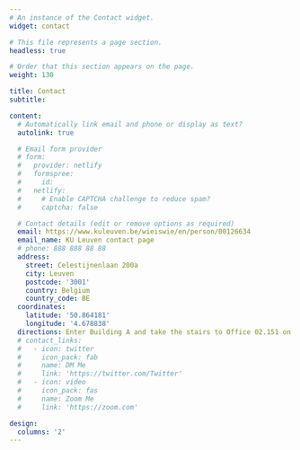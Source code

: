 ```yaml
---
# An instance of the Contact widget.
widget: contact

# This file represents a page section.
headless: true

# Order that this section appears on the page.
weight: 130

title: Contact
subtitle:

content:
  # Automatically link email and phone or display as text?
  autolink: true

  # Email form provider
  # form:
  #   provider: netlify
  #   formspree:
  #     id:
  #   netlify:
  #     # Enable CAPTCHA challenge to reduce spam?
  #     captcha: false

  # Contact details (edit or remove options as required)
  email: https://www.kuleuven.be/wieiswie/en/person/00126634
  email_name: KU Leuven contact page
  # phone: 888 888 88 88
  address:
    street: Celestijnenlaan 200a
    city: Leuven
    postcode: '3001'
    country: Belgium
    country_code: BE
  coordinates:
    latitude: '50.864181'
    longitude: '4.678838'
  directions: Enter Building A and take the stairs to Office 02.151 on Floor 2
  # contact_links:
  #   - icon: twitter
  #     icon_pack: fab
  #     name: DM Me
  #     link: 'https://twitter.com/Twitter'
  #   - icon: video
  #     icon_pack: fas
  #     name: Zoom Me
  #     link: 'https://zoom.com'

design:
  columns: '2'
---
```

